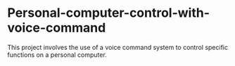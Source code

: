 # Personal-computer-control-with-voice-command
This project involves the use of a voice command system to control specific functions on a personal computer.
